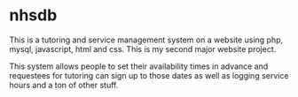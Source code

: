 # nhsdb

This is a tutoring and service management system on a website using php, mysql, javascript, html and css. This is my second major website project.

This system allows people to set their availability times in advance and requestees for tutoring can sign up to those dates as well as logging service hours and a ton of other stuff. 
